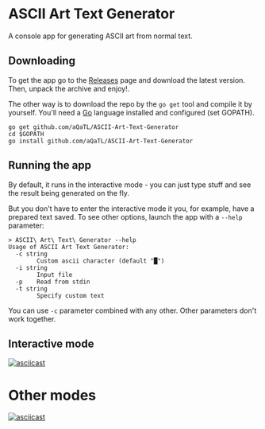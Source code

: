 # ASCII Art Text Generator

A console app for generating ASCII art from normal text. 

## Downloading

To get the app go to the [Releases](https://github.com/aQaTL/ASCII-Art-Text-Generator/releases) 
page and download the latest version. Then, unpack the archive and enjoy!.

The other way is to download the repo by the `go get` tool and compile it by yourself. 
You'll need a [Go](https://golang.org/) language installed and configured (set GOPATH). 

```
go get github.com/aQaTL/ASCII-Art-Text-Generator
cd $GOPATH
go install github.com/aQaTL/ASCII-Art-Text-Generator
```

## Running the app

By default, it runs in the interactive mode - you can just type stuff and see the result 
being generated on the fly.

But you don't have to enter the interactive mode it you, for example, have a prepared text 
saved. To see other options, launch the app with a `--help` parameter: 

```
> ASCII\ Art\ Text\ Generator --help
Usage of ASCII Art Text Generator:
  -c string
        Custom ascii character (default "█")
  -i string
        Input file
  -p    Read from stdin
  -t string
        Specify custom text
```

You can use `-c` parameter combined with any other. Other parameters don't work together.

## Interactive mode

[![asciicast](https://asciinema.org/a/2ALkXusauFvJ4UXT33IRzipzx.png)](https://asciinema.org/a/2ALkXusauFvJ4UXT33IRzipzx)

# Other modes

[![asciicast](https://asciinema.org/a/X5PItTdvrbbgeEH1w3HmV6uOU.png)](https://asciinema.org/a/X5PItTdvrbbgeEH1w3HmV6uOU)